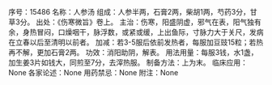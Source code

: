 序号：15486
名称：人参汤
组成：人参半两，石膏2两，柴胡1两，芍药3分，甘草3分。
出处：《伤寒微旨》卷上。
主治：伤寒，阳盛阴虚，邪气在表，阳气独有余，身热冒闷，口燥咽干，脉浮数，或紧或缓，上出鱼际，寸脉力大于关尺，发病在立春以后至清明以前者。
加减：若3-5服后依前发热者，每服加豆豉15粒；若热再不解，更加石膏2两。
功效：消阳助阴，解表。
用法用量：每服3钱，水1盏，加生姜3片如钱大，同煎至7分，去滓热服。
制备方法：上为末。
临床应用：None
各家论述：None
用药禁忌：None
附注：None
